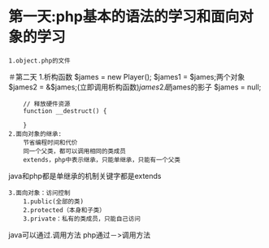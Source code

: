 # 第一天:php基本的语法的学习和面向对象的学习
	1.object.php的文件

＃第二天
	1.析构函数
	    $james = new Player();
	    $james1 = $james;两个对象
	    $james2 = &$james;(立即调用析构函数)$james2是$james的影子
	    $james = null;

		// 释放硬件资源
	    function __destruct() {
	        
	    }
	2.面向对象的继承:
		节省编程时间和代价
		同一个父类，都可以调用相同的类成员
		extends，php中表示继承，只能单继承，只能有一个父类

java和php都是单继承的机制关键字都是extends
	
	3.面向对象：访问控制
		1.public(全部的类)
		2.protected（本身和子类）
		3.private：私有的类成员，只能自己访问


java可以通过.调用方法
php通过－>调用方法





